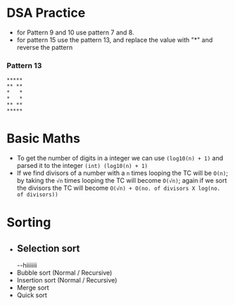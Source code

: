 # DSA Practice

- for Pattern 9 and 10 use pattern 7 and 8.
- for pattern 15 use the pattern 13, and replace the value with "\*" and reverse the pattern

### Pattern 13

```
*****
** **
*   *
*   *
** **
*****
```

# Basic Maths

- To get the number of digits in a integer we can use `(log10(n) + 1)` and parsed it to the integer `(int) (log10(n) + 1)`
- If we find divisors of a number with a `n` times looping the TC will be `O(n)`; by taking the `√n` times looping the TC will become `O(√n)`; again if we sort the divisors the TC will become `O(√n) + O(no. of divisors X log(no. of divisors))`

# Sorting

- ## **Selection sort**
  --hiiiiiii
- Bubble sort (Normal / Recursive)
- Insertion sort (Normal / Recursive)
- Merge sort
- Quick sort
